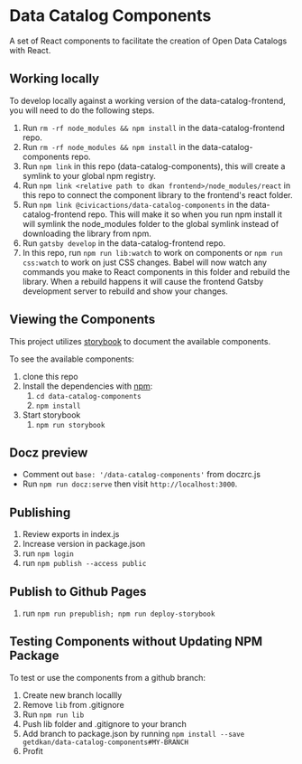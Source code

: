 # Data Catalog Components

A set of React components to facilitate the creation of Open Data Catalogs with React.

## Working locally
To develop locally against a working version of the data-catalog-frontend, you will need to do the following steps.

1. Run `rm -rf node_modules && npm install` in the data-catalog-frontend repo.
1. Run `rm -rf node_modules && npm install` in the data-catalog-components repo.
1. Run `npm link` in this repo (data-catalog-components), this will create a symlink to your global npm registry.
1. Run `npm link <relative path to dkan frontend>/node_modules/react` in this repo to connect the component library to the frontend's react folder.
1. Run `npm link @civicactions/data-catalog-components` in the data-catalog-frontend repo. This will make it so when you run npm install it will symlink the node_modules folder to the global symlink instead of downloading the library from npm.
1. Run `gatsby develop` in the data-catalog-frontend repo.
1. In this repo, run `npm run lib:watch` to work on components or `npm run css:watch` to work on just CSS changes. Babel will now watch any commands you make to React components in this folder and rebuild the library. When a rebuild happens it will cause the frontend Gatsby development server to rebuild and show your changes.


## Viewing the Components

This project utilizes [storybook](https://github.com/storybooks/storybook) to document the available components.

To see the available components:
1) clone this repo
1) Install the dependencies with [npm](https://www.npmjs.com/):
    1) ``cd data-catalog-components``
    1) ``npm install``
1) Start storybook
    1) ``npm run storybook``

## Docz preview
- Comment out `base: '/data-catalog-components'` from doczrc.js
- Run `npm run docz:serve` then visit `http://localhost:3000`.

## Publishing

1) Review exports in index.js
2) Increase version in package.json
3) run `npm login`
4) run `npm publish --access public`

## Publish to Github Pages

1) run `npm run prepublish; npm run deploy-storybook`

## Testing Components without Updating NPM Package

To test or use the components from a github branch:

1) Create new branch locallly
1) Remove `lib` from .gitignore
1) Run `npm run lib`
1) Push lib folder and .gitignore to your branch
1) Add branch to package.json by running `npm install --save getdkan/data-catalog-components#MY-BRANCH`
1) Profit
